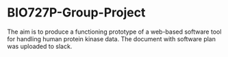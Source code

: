 # BIO727P-Group-Project
The aim is to produce  a functioning prototype of a web-based software tool for handling human protein kinase data.
The document with software plan was uploaded to slack. 
